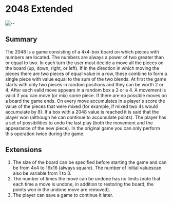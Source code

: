 # 2048 Extended

![--](https://1drv.ms/u/s!AiEmVlB_LsNXgdgcZLpADn_Nl-EWCQ?e=H6MlE8)

## Summary

The 2048 is a game consisting of a 4x4-box board on which pieces with numbers are located. The
numbers are always a power of two greater than or equal to two. In each turn the user must decide a
move all the pieces on the board (up, down, right, or left). If in the direction in which
moving the pieces there are two pieces of equal value in a row, these combine to form a single piece
with value equal to the sum of the two blends.
At first the game starts with only two pieces in random positions and they can be worth 2 or 4. After
each valid move appears in a random box a 2 or a 4. A movement is valid if you can
move (or mix) some piece. If there are no possible moves on a board the game ends. On every move
accumulates in a player's score the value of the pieces that were mixed (for example, if mixed
two 4s would accumulate by 8). If a box with a 2048 value is reached it is said that the player won (although he can
continue to accumulate points).
The player has a set of possibilities to undo the last play (both the movement and the appearance of
the new piece). In the original game you can only perform this operation twice during the game.

## Extensions

1. The size of the board can be specified before starting the game and can be from 4x4 to 16x16 (always square). The number of initial values ​​can also be variable from 1 to 3.
2. The number of times the move can be undone has no limits (note that each time
a move is undone, in addition to restoring the board, the points won in the undone move are removed).
3. The player can save a game to continue it later.
